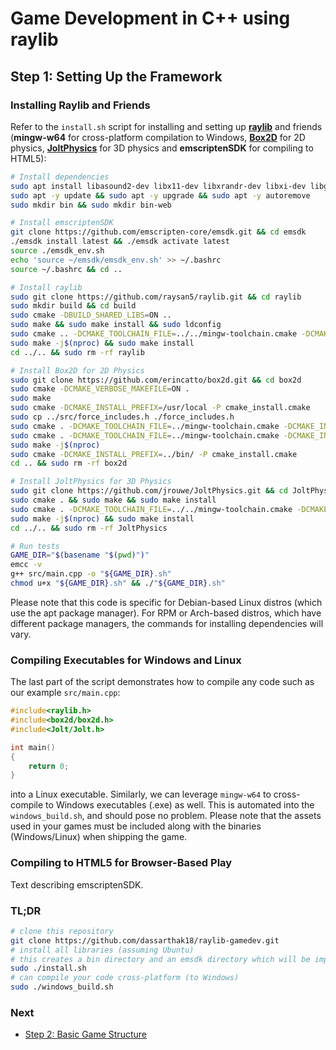 # Game Development in C++ using raylib

## Step 1: Setting Up the Framework

### Installing Raylib and Friends

Refer to the ``install.sh`` script for installing and setting up [**raylib**](https://www.raylib.com/) and friends (**mingw-w64** for cross-platform compilation to Windows, [**Box2D**](https://box2d.org/) for 2D physics, [**JoltPhysics**](https://jrouwe.github.io/JoltPhysicsDocs/5.2.0/index.html) for 3D physics and **emscriptenSDK** for compiling to HTML5):

```bash
# Install dependencies
sudo apt install libasound2-dev libx11-dev libxrandr-dev libxi-dev libgl1-mesa-dev libglu1-mesa-dev libxcursor-dev libxinerama-dev libwayland-dev libxkbcommon-dev git make cmake glslc glslang-tools libshaderc-dev libshaderc1 vulkan-tools mingw-w64
sudo apt -y update && sudo apt -y upgrade && sudo apt -y autoremove
sudo mkdir bin && sudo mkdir bin-web

# Install emscriptenSDK
git clone https://github.com/emscripten-core/emsdk.git && cd emsdk
./emsdk install latest && ./emsdk activate latest
source ./emsdk_env.sh
echo 'source ~/emsdk/emsdk_env.sh' >> ~/.bashrc
source ~/.bashrc && cd ..

# Install raylib
sudo git clone https://github.com/raysan5/raylib.git && cd raylib
sudo mkdir build && cd build
sudo cmake -DBUILD_SHARED_LIBS=ON ..
sudo make && sudo make install && sudo ldconfig
sudo cmake .. -DCMAKE_TOOLCHAIN_FILE=../../mingw-toolchain.cmake -DCMAKE_INSTALL_PREFIX=../../bin -DBUILD_EXAMPLES=OFF -DBUILD_SHARED_LIBS=OFF
sudo make -j$(nproc) && sudo make install
cd ../.. && sudo rm -rf raylib

# Install Box2D for 2D Physics
sudo git clone https://github.com/erincatto/box2d.git && cd box2d
sudo cmake -DCMAKE_VERBOSE_MAKEFILE=ON .
sudo make
sudo cmake -DCMAKE_INSTALL_PREFIX=/usr/local -P cmake_install.cmake
sudo cp ../src/force_includes.h ./force_includes.h
sudo cmake . -DCMAKE_TOOLCHAIN_FILE=../mingw-toolchain.cmake -DCMAKE_INSTALL_PREFIX=../bin -DCMAKE_CXX_FLAGS="-includeforce_includes.h"
sudo cmake . -DCMAKE_TOOLCHAIN_FILE=../mingw-toolchain.cmake -DCMAKE_INSTALL_PREFIX=../bin -DCMAKE_CXX_FLAGS="-includeforce_includes.h"
sudo make -j$(nproc)
sudo cmake -DCMAKE_INSTALL_PREFIX=../bin/ -P cmake_install.cmake
cd .. && sudo rm -rf box2d

# Install JoltPhysics for 3D Physics
sudo git clone https://github.com/jrouwe/JoltPhysics.git && cd JoltPhysics/Build/
sudo cmake . && sudo make && sudo make install
sudo cmake . -DCMAKE_TOOLCHAIN_FILE=../../mingw-toolchain.cmake -DCMAKE_INSTALL_PREFIX=../../bin
sudo make -j$(nproc) && sudo make install
cd ../.. && sudo rm -rf JoltPhysics

# Run tests
GAME_DIR="$(basename "$(pwd)")"
emcc -v
g++ src/main.cpp -o "${GAME_DIR}.sh"
chmod u+x "${GAME_DIR}.sh" && ./"${GAME_DIR}.sh"
```

Please note that this code is specific for Debian-based Linux distros (which use the apt package manager). For RPM or Arch-based distros, which have different package managers, the commands for installing dependencies will vary.

### Compiling Executables for Windows and Linux

The last part of the script demonstrates how to compile any code such as our example ``src/main.cpp``:

```C++
#include<raylib.h>
#include<box2d/box2d.h>
#include<Jolt/Jolt.h>

int main()
{
    return 0;
}
```

into a Linux executable. Similarly, we can leverage ``mingw-w64`` to cross-compile to Windows executables (.exe) as well. This is automated into the ``windows_build.sh``, and should pose no problem. Please note that the assets used in your games must be included along with the binaries (Windows/Linux) when shipping the game.

### Compiling to HTML5 for Browser-Based Play

Text describing emscriptenSDK.

### TL;DR

```bash
# clone this repository
git clone https://github.com/dassarthak18/raylib-gamedev.git
# install all libraries (assuming Ubuntu)
# this creates a bin directory and an emsdk directory which will be important later
sudo ./install.sh
# can compile your code cross-platform (to Windows)
sudo ./windows_build.sh
```

### Next

* [Step 2: Basic Game Structure](docs/step_2.md)
